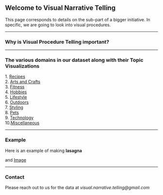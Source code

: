 <html>
  <body>
<h2> Welcome to Visual Narrative Telling</h2>

<p>This page corresponds to details on the sub-part of a bigger initiative. In specific, we are going to look into visual procedures. </p><hr>

<h3> Why is Visual Procedure Telling important?</h3><hr>

<h3> The various domains in our dataset along with their Topic Visualizations</h3>
1. <a href="lda_recipes_20.html">Recipes</a><br/>
2. <a href="lda_crafts_20.html">Arts and Crafts</a><br/>
3. <a href="lda_fitness_20.html">Fitness</a><br/>
4. <a href="lda_hobbies_20.html">Hobbies</a><br/>
5. <a href="lda_lifestyle_20.html">Lifestyle</a><br/>
6. <a href="lda_outdoors_20.html">Outdoors</a><br/>
7. <a href="lda_styling_20.html">Styling</a><br/>
8. <a href="lda_pets_20.html">Pets</a><br/>
9. <a href="lda_technology_20.html">Technology</a><br/>
10.<a href="lda_misc_20.html">Miscellaneous</a><br/>

<hr>
<h3> Example</h3>

Here is an example of making <b>lasagna</b>



and <a href="">Image</a><br/>
<hr>


<h3> Contact</h3>

Please reach out to us for the data at _visual.narrative.telling@gmail.com_
</body>
</html>

